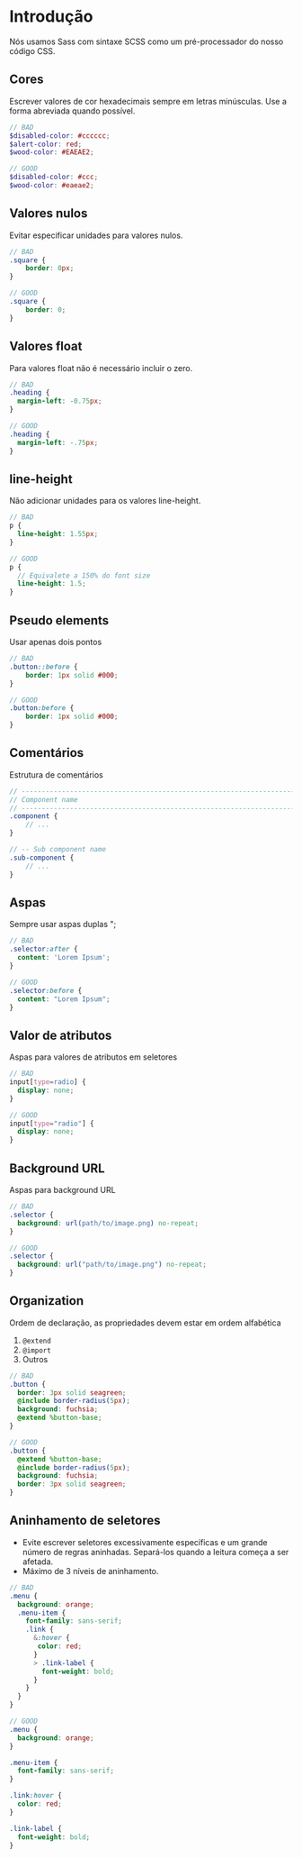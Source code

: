 # Introdução
Nós usamos Sass com sintaxe SCSS como um pré-processador do nosso código CSS.

## Cores
Escrever valores de cor hexadecimais sempre em letras minúsculas. Use a forma abreviada quando possível.

```scss
// BAD
$disabled-color: #cccccc;
$alert-color: red;
$wood-color: #EAEAE2;

// GOOD
$disabled-color: #ccc;
$wood-color: #eaeae2;
```

## Valores nulos
Evitar especificar unidades para valores nulos.

```scss
// BAD
.square {
    border: 0px;
}

// GOOD
.square {
    border: 0;
}
```

## Valores float
Para valores float não é necessário incluir o zero.

```scss
// BAD
.heading {
  margin-left: -0.75px;
}

// GOOD
.heading {
  margin-left: -.75px;
}
```

## line-height
Não adicionar unidades para os valores line-height.

```scss
// BAD
p {
  line-height: 1.55px;
}

// GOOD
p {
  // Equivalete a 150% do font size
  line-height: 1.5;
}
```

## Pseudo elements
Usar apenas dois pontos

```scss
// BAD
.button::before {
    border: 1px solid #000;
}

// GOOD
.button:before {
    border: 1px solid #000;
}
```

## Comentários
Estrutura de comentários

```scss
// ----------------------------------------------------------------------------
// Component name
// ----------------------------------------------------------------------------
.component {
    // ...
}

// -- Sub component name
.sub-component {
    // ...
}
```

## Aspas
Sempre usar aspas duplas ";

```scss
// BAD
.selector:after {
  content: 'Lorem Ipsum';
}

// GOOD
.selector:before {
  content: "Lorem Ipsum";
}
```

## Valor de atributos
Aspas para valores de atributos em seletores

```scss
// BAD
input[type=radio] {
  display: none;
}

// GOOD
input[type="radio"] {
  display: none;
}
```

## Background URL
Aspas para background URL

```scss
// BAD
.selector {
  background: url(path/to/image.png) no-repeat;
}

// GOOD
.selector {
  background: url("path/to/image.png") no-repeat;
}
```

## Organization
Ordem de declaração, as propriedades devem estar em ordem alfabética
1. `@extend`
2. `@import`
3. Outros

```scss
// BAD
.button {
  border: 3px solid seagreen;
  @include border-radius(5px);
  background: fuchsia;
  @extend %button-base;
}

// GOOD
.button {
  @extend %button-base;
  @include border-radius(5px);
  background: fuchsia;
  border: 3px solid seagreen;
}
```

## Aninhamento de seletores
* Evite escrever seletores excessivamente específicas e um grande número de regras aninhadas. Separá-los quando a leitura começa a ser afetada.
* Máximo de 3 níveis de aninhamento.

```scss
// BAD
.menu {
  background: orange;
  .menu-item {
    font-family: sans-serif;
    .link {
      &:hover {
       color: red;
      }
      > .link-label {
        font-weight: bold;
      }
    }
  }
}

// GOOD
.menu {
  background: orange;
}

.menu-item {
  font-family: sans-serif;
}

.link:hover {
  color: red;
}

.link-label {
  font-weight: bold;
}
```

